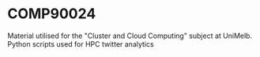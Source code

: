 # COMP90024
Material utilised for the "Cluster and Cloud Computing" subject at UniMelb.
Python scripts used for HPC twitter analytics
